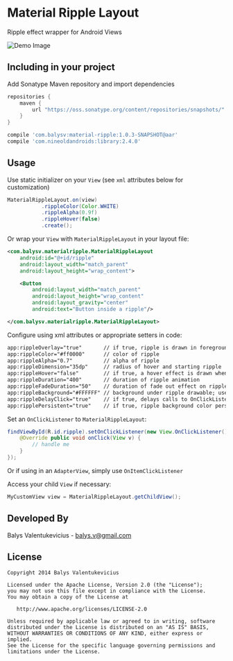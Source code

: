 Material Ripple Layout
===============

Ripple effect wrapper for Android Views

![Demo Image][1]

Including in your project
-------------------------

Add Sonatype Maven repository and import dependencies

```groovy
repositories {
    maven {
        url "https://oss.sonatype.org/content/repositories/snapshots/"
    }
}

compile 'com.balysv:material-ripple:1.0.3-SNAPSHOT@aar'
compile 'com.nineoldandroids:library:2.4.0'
```

Usage
-----

Use static initializer on your `View` (see `xml` attributes below for customization)

```java
MaterialRippleLayout.on(view)
           .rippleColor(Color.WHITE)
           .rippleAlpha(0.9f)
           .rippleHover(false)
           .create();
```

Or wrap your `View` with `MaterialRippleLayout` in your layout file:

```xml
<com.balysv.materialripple.MaterialRippleLayout
    android:id="@+id/ripple"
    android:layout_width="match_parent"
    android:layout_height="wrap_content">

    <Button
        android:layout_width="match_parent"
        android:layout_height="wrap_content"
        android:layout_gravity="center"
        android:text="Button inside a ripple"/>

</com.balysv.materialripple.MaterialRippleLayout>
```

Configure using xml attributes or appropriate setters in code:

```xml
app:rippleOverlay="true"       // if true, ripple is drawn in foreground; false - background
app:rippleColor="#ff0000"      // color of ripple
app:rippleAlpha="0.7"          // alpha of ripple
app:rippleDimension="35dp"     // radius of hover and starting ripple
app:rippleHover="false"        // if true, a hover effect is drawn when view is touched
app:rippleDuration="400"       // duration of ripple animation
app:rippleFadeDuration="50"    // duration of fade out effect on ripple
app:rippleBackground="#FFFFFF" // background under ripple drawable; used with rippleOverlay="false"
app:rippleDelayClick="true"    // if true, delays calls to OnClickListeners until ripple effect ends
app:ripplePersistent="true"    // if true, ripple background color persists after animation, until setRadius(0) is called
```

Set an `OnClickListener` to `MaterialRippleLayout`:

```java
findViewById(R.id.ripple).setOnClickListener(new View.OnClickListener() {
    @Override public void onClick(View v) {
        // handle me 
    }
});
```

Or if using in an `AdapterView`, simply use `OnItemClickListener`

Access your child `View` if necessary:

```java
MyCustomView view = MaterialRippleLayout.getChildView();
```

Developed By
--------------------
Balys Valentukevicius - <balys.v@gmail.com>

License
-----------

```
Copyright 2014 Balys Valentukevicius

Licensed under the Apache License, Version 2.0 (the "License");
you may not use this file except in compliance with the License.
You may obtain a copy of the License at

   http://www.apache.org/licenses/LICENSE-2.0

Unless required by applicable law or agreed to in writing, software
distributed under the License is distributed on an "AS IS" BASIS,
WITHOUT WARRANTIES OR CONDITIONS OF ANY KIND, either express or implied.
See the License for the specific language governing permissions and
limitations under the License.
```

[1]: https://raw.github.com/balysv/material-ripple/master/art/demo.gif
